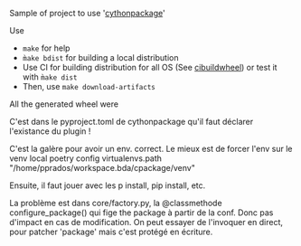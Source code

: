 Sample of project to use '[cythonpackage](https://github.com/pprados/cythonpackage)'

Use 
- `make` for help
- `m̀ake bdist` for building a local distribution
- Use CI for building distribution for all OS (See [cibuildwheel](https://cibuildwheel.readthedocs.io/en/stable/))
or test it with `m̀ake dist` 
- Then, use `make download-artifacts`

All the generated wheel were 

C'est dans le pyproject.toml de cythonpackage qu'il faut déclarer l'existance du plugin !

C'est la galère pour avoir un env. correct.
Le mieux est de forcer l'env sur le venv local
poetry config virtualenvs.path "/home/pprados/workspace.bda/cpackage/venv"

Ensuite, il faut jouer avec les p install, pip install, etc.

La problème est dans core/factory.py, la @classmethode configure_package()
qui fige the package à partir de la conf. Donc pas d'impact en cas de modification.
On peut essayer de l'invoquer en direct, pour patcher 'package' mais c'est protégé en écriture.